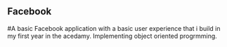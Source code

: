 ## Facebook

#A basic Facebook application with a basic user experience that i build in my first year in the acedamy.
Implementing object oriented progrmming.

